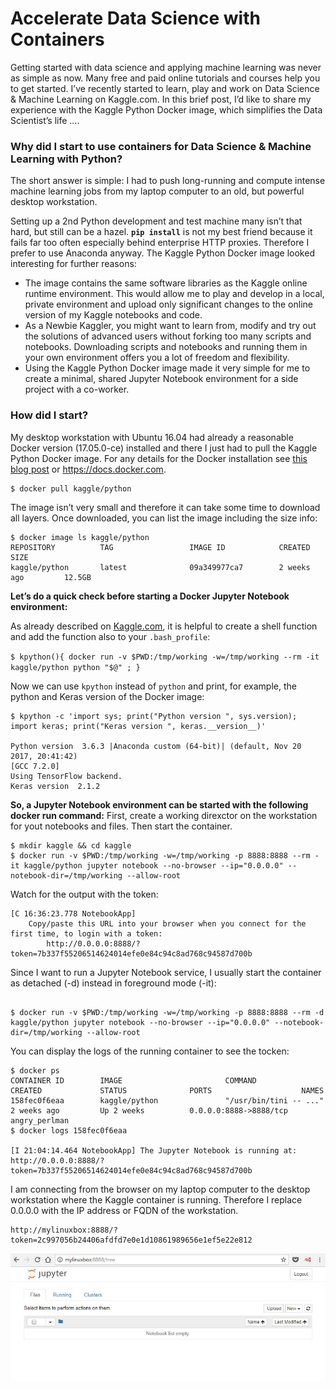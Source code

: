 # Accelerate Data Science with Containers 

Getting started with data science and applying machine learning was never as simple as now. Many free and paid online tutorials and courses help you to get started. I’ve recently started to learn, play and work on Data Science & Machine Learning on Kaggle.com. In this brief post, I’d like to share my experience with the Kaggle Python Docker image, which simplifies the Data Scientist’s life ….

### Why did I start to use containers for Data Science & Machine Learning with Python?

The short answer is simple: I had to push long-running and compute intense machine learning jobs from my laptop computer to an old, but powerful desktop workstation. 

Setting up a 2nd Python development and test machine many isn’t that hard, but still can be a hazel. **`pip install`** is not my best friend because it fails far too often especially behind enterprise HTTP proxies. Therefore I prefer to use Anaconda anyway. The Kaggle Python Docker image looked interesting for further reasons:

* The image contains the same software libraries as the Kaggle online runtime environment. This would allow me to play and develop in a local, private environment and upload only significant changes to the online version of my Kaggle notebooks and code.
* As a Newbie Kaggler, you might want to learn from, modify and try out the solutions of advanced users without forking too many scripts and notebooks. Downloading scripts and notebooks and running them in your own environment offers you a lot of freedom and flexibility.
* Using the Kaggle Python Docker image made it very simple for me to create a minimal, shared Jupyter Notebook environment for a side project with a co-worker.

### How did I start?
My desktop workstation with Ubuntu 16.04 had already a reasonable Docker version (17.05.0-ce) installed and there I just had to pull the Kaggle Python Docker image. For any details for the Docker installation see [this blog post](http://blog.kaggle.com/2016/02/05/how-to-get-started-with-data-science-in-containers/) or https://docs.docker.com.

```
$ docker pull kaggle/python  
```

The image isn’t very small and therefore it can take some time to download all layers. Once downloaded, you can list the image including the size info: 
```
$ docker image ls kaggle/python
REPOSITORY          TAG                 IMAGE ID            CREATED             SIZE
kaggle/python       latest              09a349977ca7        2 weeks ago         12.5GB
```

**Let’s do a quick check before starting a Docker Jupyter Notebook environment:**

As already described on [Kaggle.com](http://blog.kaggle.com/2016/02/05/how-to-get-started-with-data-science-in-containers/), it is helpful to create a shell function and add the function also to your `.bash_profile`:

`$ kpython(){ docker run -v $PWD:/tmp/working -w=/tmp/working --rm -it kaggle/python python "$@" ; }`
 
Now we can use `kpython` instead of `python` and print, for example, the python and Keras version of the Docker image:
```
$ kpython -c 'import sys; print("Python version ", sys.version); import keras; print("Keras version ", keras.__version__)'

Python version  3.6.3 |Anaconda custom (64-bit)| (default, Nov 20 2017, 20:41:42)
[GCC 7.2.0]
Using TensorFlow backend.
Keras version  2.1.2
```

**So, a Jupyter Notebook environment can be started with the following docker run command:**
First, create a working direxctor on the workstation for yout notebooks and files. Then start the container.
```
$ mkdir kaggle && cd kaggle
$ docker run -v $PWD:/tmp/working -w=/tmp/working -p 8888:8888 --rm -it kaggle/python jupyter notebook --no-browser --ip="0.0.0.0" --notebook-dir=/tmp/working --allow-root
```
Watch for the output with the token:
```
[C 16:36:23.778 NotebookApp]
    Copy/paste this URL into your browser when you connect for the first time, to login with a token:
        http://0.0.0.0:8888/?token=7b337f55206514624014efe0e84c94c8ad768c94587d700b
```

Since I want to run a Jupyter Notebook service, I usually start the container as detached (-d) instead in foreground mode (-it):
```

$ docker run -v $PWD:/tmp/working -w=/tmp/working -p 8888:8888 --rm -d kaggle/python jupyter notebook --no-browser --ip="0.0.0.0" --notebook-dir=/tmp/working --allow-root
```

You can display the logs of the running container to see the tocken:
```
$ docker ps
CONTAINER ID        IMAGE                       COMMAND                  CREATED             STATUS              PORTS                    NAMES
158fec0f6eaa        kaggle/python               "/usr/bin/tini -- ..."   2 weeks ago         Up 2 weeks          0.0.0.0:8888->8888/tcp   angry_perlman
$ docker logs 158fec0f6eaa

[I 21:04:14.464 NotebookApp] The Jupyter Notebook is running at: http://0.0.0.0:8888/?token=7b337f55206514624014efe0e84c94c8ad768c94587d700b
```
I am connecting from the browser on my laptop computer to the desktop workstation where the Kaggle container is running. Therefore I replace 0.0.0.0 with the IP address or FQDN of the workstation.
```
http://mylinuxbox:8888/?token=2c997056b24406afdfd7e0e1d10861989656e1ef5e22e812
```


![Fresh Jupyter Notebook](/images/empty-notebook.jpg)


